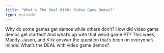```yaml
---
title: "What’s The Deal With: Video Game Demos?"
type: episode
---
```

Why do some games get demos while others don’t? How did video game demos get started? And what’s up with that weird game PT? This week, Maddy, Jason, and Kirk answer the question that’s been on everyone’s minds: What’s the DEAL with video game demos?